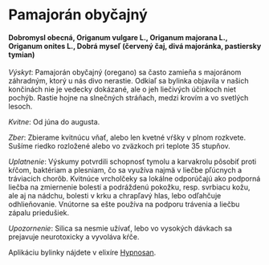Pamajorán obyčajný
==================

#### Dobromysl obecná, Origanum vulgare L., Origanum majorana L., Origanum onites L., Dobrá myseľ (červený čaj, divá majoránka, pastiersky tymian)

*Výskyt*: Pamajorán obyčajný (oregano) sa často zamieňa s majoránom záhradným,
ktorý u nás divo nerastie. Odkiaľ sa bylinka objavila v našich končinách nie je
vedecky dokázané, ale o jeh liečivých účinkoch niet pochýb. Rastie hojne na
slnečných stráňach, medzi krovím a vo svetlých lesoch.

*Kvitne*: Od júna do augusta.

*Zber*: Zbierame kvitnúcu vňať, alebo len kvetné vŕšky v plnom rozkvete. Sušíme
riedko rozložené alebo vo zväzkoch pri teplote 35 stupňov.

*Uplatnenie*: Výskumy potvrdili schopnosť tymolu a karvakrolu pôsobiť proti
kŕčom, baktériam a plesniam, čo sa využíva najmä v liečbe pľúcnych a tráviacich
chorôb. Kvitnúce vrcholčeky sa lokálne odporúčajú ako podporná liečba na
zmiernenie bolestí a podráždenú pokožku, resp. svrbiacu kožu, ale aj na nádchu,
bolesti v krku a chrapľavý hlas, lebo odľahčuje odhlieňovanie. Vnútorne sa ešte
používa na podporu trávenia a liečbu zápalu priedušiek.

*Upozornenie*: Silica sa nesmie užívať, lebo vo vysokých dávkach sa prejavuje
neurotoxicky a vyvoláva kŕče.

Aplikáciu bylinky nájdete v elixíre [Hypnosan](../elixiry/hypnosan).

